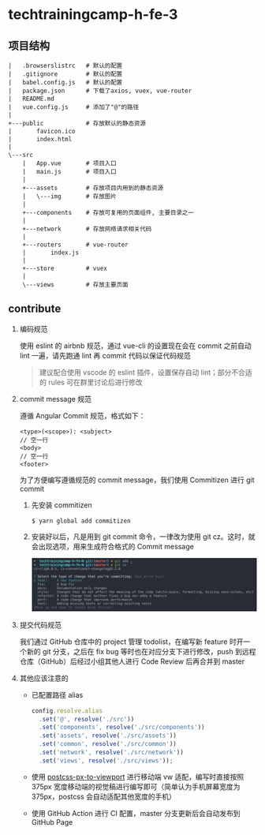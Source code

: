 # techtrainingcamp-h-fe-3

## 项目结构

```
|   .browserslistrc   # 默认的配置
|   .gitignore        # 默认的配置
|   babel.config.js   # 默认的配置
|   package.json      # 下载了axios, vuex, vue-router
|   README.md
|   vue.config.js     # 添加了"@"的路径
|
+---public            # 存放默认的静态资源
|       favicon.ico
|       index.html
|
\---src
    |   App.vue       # 项目入口
    |   main.js       # 项目入口
    |
    +---assets        # 存放项目内用到的静态资源
    |   \---img       # 存放图片
    |
    +---components    # 存放可复用的页面组件, 主要目录之一
    |
    +---network       # 存放网络请求相关代码
    |
    +---routers       # vue-router
    |       index.js
    |
    +---store         # vuex
    |
    \---views         # 存放主要页面
```

## contribute

1. 编码规范

    使用 eslint 的 airbnb 规范，通过 vue-cli 的设置现在会在 commit 之前自动 lint 一遍，请先跑通 lint 再 commit 代码以保证代码规范

    > 建议配合使用 vscode 的 eslint 插件，设置保存自动 lint；部分不合适的 rules 可在群里讨论后进行修改

2. commit message 规范

    遵循 Angular Commit 规范，格式如下：

    ```git
    <type>(<scope>): <subject>
    // 空一行
    <body>
    // 空一行
    <footer>
    ```

    为了方便编写遵循规范的 commit message，我们使用 Commitizen 进行 git commit

    1. 先安装 commitizen

        ```shell
        $ yarn global add commitizen
        ```

    2. 安装好以后，凡是用到 git commit 命令，一律改为使用 git cz。这时，就会出现选项，用来生成符合格式的 Commit message

        ![git cz](./docs/assets/git-cz.png)

3. 提交代码规范

    我们通过 GitHub 仓库中的 project 管理 todolist，在编写新 feature 时开一个新的 git 分支，之后在 fix bug 等时也在对应分支下进行修改，push 到远程仓库（GitHub）后经过小组其他人进行 Code Review 后再合并到 master

4. 其他应该注意的

    - 已配置路径 alias

        ```js
        config.resolve.alias
          .set('@', resolve('./src'))
          .set('components', resolve('./src/components'))
          .set('assets', resolve('./src/assets'))
          .set('common', resolve('./src/common'))
          .set('network', resolve('./src/network'))
          .set('views', resolve('./src/views'));
        ```

    - 使用 [postcss-px-to-viewport](https://github.com/evrone/postcss-px-to-viewport) 进行移动端 vw 适配，编写时直接按照 375px 宽度移动端的视觉稿进行编写即可（简单认为手机屏幕宽度为 375px，postcss 会自动适配其他宽度的手机）

    - 使用 GitHub Action 进行 CI 配置，master 分支更新后会自动发布到 GitHub Page
